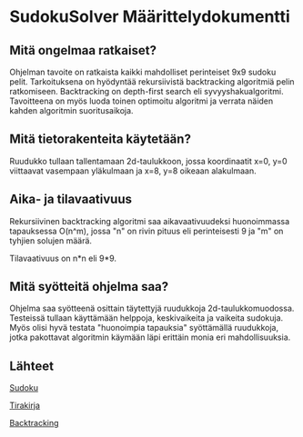 # SudokuSolver Määrittelydokumentti


## Mitä ongelmaa ratkaiset?
Ohjelman tavoite on ratkaista kaikki mahdolliset perinteiset 9x9 sudoku pelit. Tarkoituksena on hyödyntää rekursiivistä backtracking algoritmiä pelin ratkomiseen. Backtracking on depth-first search eli syvyyshakualgoritmi. Tavoitteena on myös luoda toinen optimoitu algoritmi ja verrata näiden kahden algoritmin suoritusaikoja.

## Mitä tietorakenteita käytetään?
Ruudukko tullaan tallentamaan 2d-taulukkoon, jossa koordinaatit x=0, y=0 viittaavat vasempaan yläkulmaan ja x=8, y=8 oikeaan alakulmaan.

## Aika- ja tilavaativuus
Rekursiivinen backtracking algoritmi saa aikavaativuudeksi huonoimmassa tapauksessa O(n^m), jossa "n" on rivin pituus eli perinteisesti 9 ja "m" on tyhjien solujen määrä.

Tilavaativuus on n\*n eli 9\*9.

## Mitä syötteitä ohjelma saa?
Ohjelma saa syötteenä osittain täytettyjä ruudukkoja 2d-taulukkomuodossa. Testeissä tullaan käyttämään helppoja, keskivaikeita ja vaikeita sudokuja. Myös olisi hyvä testata "huonoimpia tapauksia" syöttämällä ruudukkoja, jotka pakottavat algoritmin käymään läpi erittäin monia eri mahdollisuuksia.

## Lähteet
[Sudoku](https://en.wikipedia.org/wiki/Sudoku)

[Tirakirja](https://www.cs.helsinki.fi/u/ahslaaks/tirakirja/)

[Backtracking](https://www.geeksforgeeks.org/backtracking-introduction/)
